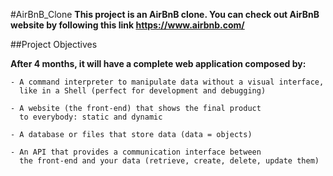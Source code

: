 #AirBnB_Clone
**This project is an AirBnB clone. You can check out AirBnB website
by following this link https://www.airbnb.com/**

##Project Objectives

**After 4 months, it will have a complete web application composed by:**

	- A command interpreter to manipulate data without a visual interface,
	  like in a Shell (perfect for development and debugging)

	- A website (the front-end) that shows the final product
	  to everybody: static and dynamic

	- A database or files that store data (data = objects)

	- An API that provides a communication interface between
	  the front-end and your data (retrieve, create, delete, update them)
